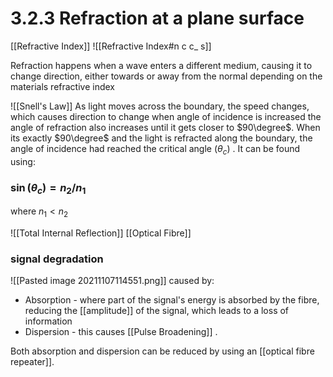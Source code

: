 # 3.2.3 Refraction at a plane surface


[[Refractive Index]]
![[Refractive Index#n c c_ s]]

Refraction happens when a wave enters a different medium, causing it to change direction, either towards or away from the normal depending on the materials refractive index

![[Snell's Law]]
As light moves across the boundary, the speed changes, which causes direction to change
when angle of incidence is increased the angle of refraction also increases until it gets closer to $90\degree$. When its exactly $90\degree$ and the light is refracted along the boundary, the angle of incidence had reached the critical angle ($\theta_{c}$) . It can be found using:

### $\sin(\theta_{c}) = n_{2}/n_{1}$
where $n_{1} < n_{2}$ 

![[Total Internal Reflection]]
[[Optical Fibre]]

### signal degradation 
![[Pasted image 20211107114551.png]]
caused by:
- Absorption - where part of the signal's energy is absorbed by the fibre, reducing the [[amplitude]] of the signal, which leads to a loss of information
- Dispersion - this causes [[Pulse Broadening]] .

Both absorption and dispersion can be reduced by using an [[optical fibre repeater]].